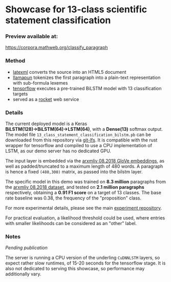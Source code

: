 # Showcase for 13-class scientific statement classification

### Preview available at:
https://corpora.mathweb.org/classify_paragraph

### Method
 * [latexml](https://github.com/brucemiller/LaTeXML) converts the source into an HTML5 document
 * [llamapun](https://github.com/KWARC/llamapun) tokenizes the first paragraph into a plain-text representation with sub-formula lexemes
 * [tensorflow](https://github.com/tensorflow/rust) executes a pre-trained BiLSTM model with 13 classification targets
 * served as a [rocket](https://rocket.rs/) web service
 
### Details

The current deployed model is a Keras **BiLSTM(128)→BiLSTM(64)→LSTM(64)**, with a **Dense(13)** softmax output. 
The model file `13_class_statement_classification_bilstm.pb` can be downloaded from this repository via [git-lfs](https://git-lfs.github.com/). It is compatible with the rust wrapper for tensorflow and compiled to use a CPU implementation of LSTM, as our demo server has no dedicated GPU.

The input layer is embedded via the [arxmliv 08.2018 GloVe embeddings](https://sigmathling.kwarc.info/resources/arxmliv-embeddings-082018/), as well as padded/truncated to a maximum length of 480 words. 
A paragraph is hence a fixed `(480,300)` matrix, as passed into the bilstm layer.

The specific model in this demo was trained on **8.3 million** paragraphs from the [arxmliv 08.2018 dataset](https://sigmathling.kwarc.info/resources/arxmliv-dataset-082018/),
and tested on **2.1 million paragraphs** respectively, obtaining a **0.91 F1 score** on a target of 13 classes.
The base rate baseline was 0.38, the frequency of the "proposition" class.

For more experimental details, please see the main [experiment repository](https://github.com/dginev/arxiv-statement-classification).

For practical evaluation, a likelihood threshold could be used, where entries with smaller likelihoods can be considered as an "other" label.

### Notes

*Pending publication*

The server is running a CPU version of the underling `CuDNNLSTM` layers, so expect rather slow runtimes, of 15-20 seconds for the tensorflow stage. It is also not dedicated to serving this showcase, so performance may additionally vary.
